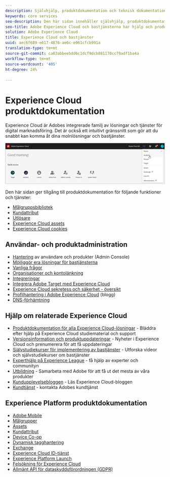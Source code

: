 ```yaml
---
description: Självhjälp, produktdokumentation och teknisk dokumentation för Adobe Experience Cloud. Experience Cloud är Adobes integrerade familj av lösningar och tjänster för digital marknadsföring.
keywords: core services
seo-description: Den här sidan innehåller självhjälp, produktdokumentation och teknisk dokumentation för Experience Cloud.
seo-title: Adobe Experience Cloud och bastjänsterna har hjälp och produktdokumentation.
solution: Adobe Experience Cloud
title: Experience Cloud och bastjänster
uuid: aec6f689-e617-4876-ae6c-e961cfcb991a
translation-type: tm+mt
source-git-commit: ca03abbeebdd6c1dcf9dcb881170cc79adf1ba4a
workflow-type: tm+mt
source-wordcount: '405'
ht-degree: 24%

---
```



# Experience Cloud produktdokumentation

Experience Cloud är Adobes integrerade familj av lösningar och tjänster för digital marknadsföring. Det är också ett intuitivt gränssnitt som gör att du snabbt kan komma åt dina molnlösningar och bastjänster.

![Experience Cloud](assets/cloud-pulldown.png)

Den här sidan ger tillgång till produktdokumentation för följande funktioner och tjänster:

* [Målgruppsbibliotek](audience-library/audience-library.md)
* [Kundattribut](attributes/attributes.md)
* [Utlösare](activation/triggers.md)
* [Experience Cloud assets](experience-cloud-assets/experience-cloud-assets.md)
* [Experience Cloud cookies](cookies/cookies-privacy.md)

## Användar- och produktadministration

* [Hantering](admin-getting-started/admin-getting-started.md) av användare och produkter (Admin Console)
* [Möjliggör era lösningar för bastjänsterna](core-services/core-services.md)
* [Vanliga frågor](admin-getting-started/admin-getting-started.md)
* [Organisationer och kontolänkning](admin-getting-started/organizations.md)
* [Integreringar](marketing-cloud-integrations.md)
* [Integrera Adobe Target med Experience Cloud](https://docs.adobe.com/content/help/sv-SE/target/using/integrate/a4t/a4t.html)
* [Experience Cloud sekretess och säkerhet - översikt](assets/Adobe-Marketing-Cloud-Privacy-and-Security-Overview.pdf)
* [Profilhantering i Adobe Experience Cloud](https://theblog.adobe.com/profile-management-adobe-marketing-cloud-comes-together/) (blogg)
* [DNS-förhämtning](admin-getting-started/admin-getting-started.md#concept_6BC8C6856E3644F8956D7AD0A96383B7)

## Hjälp om relaterade Experience Cloud

* [Produktdokumentation för alla Experience Cloud-lösningar](https://docs.adobe.com/content/help/en/experience-cloud/user-guides/home.html) - Bläddra efter hjälp på Experience Cloud studiematerial och support
* [Versionsinformation och produktuppdateringar](https://docs.adobe.com/content/help/sv-SE/release-notes/experience-cloud/current.html) - Nyheter i Experience Cloud och prenumerera för att få uppdateringar
* [Självstudiekurser för implementering av bastjänster](https://docs.adobe.com/content/help/en/core-services-learn/tutorials/overview.html) - Utforska videor och självstudiekurser om bastjänster
* [Experthjälp på Experience League](https://landing.adobe.com/experience-league/) - få hjälp av experter och communityn
* [Utbildning](https://helpx.adobe.com/se/learning.html?promoid=KAUDK) - Samarbeta med Adobe för att få ut det mesta av våra produkter
* [Kundupplevelsebloggen](https://theblog.adobe.com/customer-experience/) - Läs Experience Cloud-bloggen
* [Kundtjänst](https://helpx.adobe.com/se/contact/enterprise-support.ec.html) - kontakta Adobes kundtjänst

## Experience Platform produktdokumentation

* [Adobe Mobile](https://docs.adobe.com/content/help/en/mobile-services/using/home.html)
* [Målgrupper](https://docs.adobe.com/content/help/sv-SE/core-services/interface/audiences/audience-library.html)
* [Assets](experience-cloud-assets/experience-cloud-assets.md)
* [Kundattribut](https://docs.adobe.com/content/help/sv-SE/core-services/interface/customer-attributes/attributes.html)
* [Device Co-op](https://docs.adobe.com/content/help/sv-SE/device-co-op/using/home.html)
* [Dynamisk tagghantering](https://docs.adobe.com/content/help/sv-SE/dtm/using/dtm-home.html)
* [Exchange](https://experiencecloud.adobeexchange.com/)
* [Experience Cloud ID-tjänst](https://docs.adobe.com/content/help/sv-SE/id-service/using/home.html)
* [Experience Platform Launch](https://docs.adobelaunch.com/)
* [Felsökning för Experience Cloud](https://docs.adobe.com/content/help/en/debugger/using/experience-cloud-debugger.html)
* [Allmänt API för dataskyddsförordningen (GDPR)](https://www.adobe.io/apis/experiencecloud/gdpr.html)


